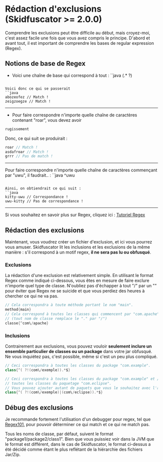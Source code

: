 # Rédaction d'exclusions (Skidfuscator >= 2.0.0)

Comprendre les exclusions peut être difficile au début, mais croyez-moi, c'est assez facile une fois que vous avez compris le principe. D'abord et avant tout, il est
important de comprendre les bases de regular expression (Regex).

## Notions de base de Regex

- Voici une chaîne de base qui correspond à tout :
``java
(.* ?)
```

Voici donc ce qui se passerait
``java
abozeofez // Match !
zeigzoegze // Match !
```

***

- Pour faire correspondre n'importe quelle chaîne de caractères contenant "roar", vous devez avoir
```java
rugissement
```

Donc, ce qui suit se produirait :
```java
roar // Match !
asdafroar // Match !
grrr // Pas de match !
```

***

Pour faire correspondre n'importe quelle chaîne de caractères commençant par "uwu", il faudrait.. :
``java
^uwu
```

Ainsi, on obtiendrait ce qui suit :
``java
kitty-uwu // Correspondance !
uwu-kitty // Pas de correspondance !
```

***

Si vous souhaitez en savoir plus sur Regex, cliquez ici : [Tutoriel Regex](https://medium.com/factory-mind/regex-tutorial-a-simple-cheatsheet-by-examples-649dc1c3f285)

## Rédaction des exclusions

Maintenant, vous voudrez créer un fichier d'exclusion, et ici vous pourrez vous amuser. Skidfuscator lit les inclusions et les exclusions de la même manière : s'il correspond à un motif regex, __**il ne sera pas lu ou obfusqué**__. 

### Exclusions
La rédaction d'une exclusion est relativement simple. En utilisant le format Regex comme indiqué ci-dessous, vous êtes en mesure de faire exclure n'importe quel type de classe. N'oubliez pas d'échapper à tout "/" par un "\" pour éviter que Regex ne se suicide et que vous perdiez des heures à chercher ce qui ne va pas.

```java
// Cela correspondra à toute méthode portant le nom "main".
method{main} 
// Cela correspond à toutes les classes qui commencent par "com.apache". 
// (tout nom de classe remplace le "." par "/")
classe{^com\/apache} 
```

### Inclusions
Contrairement aux exclusions, vous pouvez vouloir **seulement inclure un ensemble particulier de classes ou un package** dans votre jar obfusqué. Ne vous inquiétez pas, c'est possible, même si c'est un peu plus compliqué.

```java
// Ceci correspondra à toutes les classes du package "com.example".
class{^( ?!(com\/exemple)).*$} 

// Ceci correspondra à toutes les classes du package "com.example" et // toutes les classes du package "com.example". 
// toutes les classes du paquetage "com.eclipse". 
// Vous pouvez ajouter autant de paquets que vous le souhaitez avec l'argument "|".
class{^( ?!(com\/exemple)|(com\/eclipse)).*$} 
```

## Débug des exclusions

Je recommande fortement l'utilisation d'un debugger pour regex, tel que [Regex101](https://regex101.com/), pour pouvoir déterminer ce qui match et ce qui ne match pas. 

Tous les noms de classe, par défaut, suivent le format "package1/package2/class1". Bien que vous puissiez voir dans la JVM que le format est différent, dans le cas de Skidfuscator, le format ci-dessus a été décidé comme étant le plus reflétant de la hiérarchie des fichiers Jar/Zip.